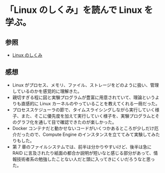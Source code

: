 # 「Linux のしくみ」を読んで Linux を学ぶ。

## 参照

- [Linux のしくみ](https://gihyo.jp/book/2018/978-4-7741-9607-7)

## 感想

- Linux がプロセス、メモリ、ファイル、ストレージをどのように扱い、管理しているのかを感覚的に理解きた。
- 親切すぎる程に図と実験プログラムが豊富に用意されていて、理論というよりも直感的に Linux カーネルのやっていることを教えてくれる一冊だった。
- プロセススケジューラの節で、タイムスライシングしながら実行していく様子、また、そこに優先度を加えて実行していく様子を、実験プログラムとそのグラフ化を通して目で確認できたのが楽しかった。
- Docker コンテナだと動かせないコードがいくつかあるところが少しだけ厄介だったので、Compute Engine のインスタンスを立ててみて実験してみたりもした。
- 第 7 章のファイルシステムでは、前半は分かりやすいけど、後半は急に RAID に言及されたり紙面の都合か説明が短いなと感じる部分があって、情報技術者系の勉強したことない人だと頭に入ってきにくいだろうなと思った。
